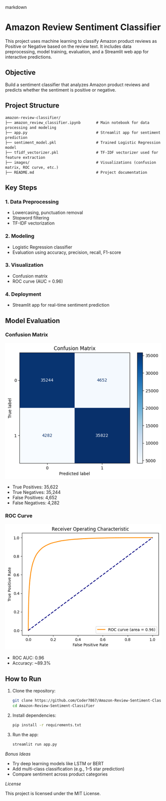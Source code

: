 markdown
# Amazon Review Sentiment Classifier

This project uses machine learning to classify Amazon product reviews as Positive or Negative based on the review text. It includes data preprocessing, model training, evaluation, and a Streamlit web app for interactive predictions.

## Objective

Build a sentiment classifier that analyzes Amazon product reviews and predicts whether the sentiment is positive or negative.

## Project Structure

```
amazon-review-classifier/
├── amazon_review_classifier.ipynb       # Main notebook for data processing and modeling
├── app.py                               # Streamlit app for sentiment prediction
├── sentiment_model.pkl                  # Trained Logistic Regression model
├── tfidf_vectorizer.pkl                 # TF-IDF vectorizer used for feature extraction
├── images/                              # Visualizations (confusion matrix, ROC curve, etc.)
├── README.md                            # Project documentation
```

## Key Steps

### 1. Data Preprocessing
- Lowercasing, punctuation removal
- Stopword filtering
- TF-IDF vectorization

### 2. Modeling
- Logistic Regression classifier
- Evaluation using accuracy, precision, recall, F1-score

### 3. Visualization
- Confusion matrix
- ROC curve (AUC = 0.96)

### 4. Deployment
- Streamlit app for real-time sentiment prediction

## Model Evaluation

### Confusion Matrix

![Confusion Matrix](Evaluation-1.png)

- True Positives: 35,622
- True Negatives: 35,244
- False Positives: 4,652
- False Negatives: 4,282

### ROC Curve

![ROC Curve](Evaluation-2.png)

- ROC AUC: 0.96
- Accuracy: ~89.3%

## How to Run

1. Clone the repository:
   ```bash
   git clone https://github.com/Coder7867/Amazon-Review-Sentiment-Classifier.git
   cd Amazon-Review-Sentiment-Classifier
   ```

2. Install dependencies:
   ```bash
   pip install -r requirements.txt
   ```

3. Run the app:
   ```bash
   streamlit run app.py
   ```

*Bonus Ideas*

- Try deep learning models like LSTM or BERT
- Add multi-class classification (e.g., 1–5 star prediction)
- Compare sentiment across product categories

*License*

This project is licensed under the MIT License.
